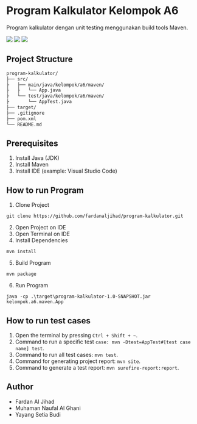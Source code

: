 # Program Kalkulator Kelompok A6

Program kalkulator dengan unit testing menggunakan build tools Maven.

<img src="https://img.shields.io/badge/Java-ED8B00?style=flat&logo=openjdk&logoColor=white"> <img src="https://img.shields.io/badge/-Maven-C71A36?style=flat&logo=apache-maven&logoColor=white"> <img src="https://img.shields.io/badge/-JUnit-25A162?style=flat&logo=junit&logoColor=white"> 


## Project Structure

```bash
program-kalkulator/
├── src/
├   ├── main/java/kelompok/a6/maven/
├   ├   └── App.java
├   └── test/java/kelompok/a6/maven/
├       └── AppTest.java
├── target/
├── .gitignore
├── pom.xml
└── README.md
```
## Prerequisites
1. Install Java (JDK)
2. Install Maven
3. Install IDE (example: Visual Studio Code)
   
## How to run Program

1. Clone Project
```shell
git clone https://github.com/fardanaljihad/program-kalkulator.git
```
2. Open Project on IDE
3. Open Terminal on IDE
4. Install Dependencies
```shell
mvn install
```
5. Build Program
```shell
mvn package
```
6. Run Program
```shell
java -cp .\target\program-kalkulator-1.0-SNAPSHOT.jar kelompok.a6.maven.App
```
   
## How to run test cases

1. Open the terminal by pressing `Ctrl + Shift + ~`.
2. Command to run a specific test `case: mvn -Dtest=AppTest#[test case name] test`.
3. Command to run all test cases: `mvn test`.
4. Command for generating project report: `mvn site`.
5. Command to generate a test report: `mvn surefire-report:report`.

## Author

- Fardan Al Jihad
- Muhaman Naufal Al Ghani
- Yayang Setia Budi
